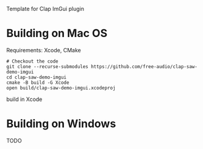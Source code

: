 Template for Clap ImGui plugin

# Building on Mac OS

Requirements: Xcode, CMake

```shell
# Checkout the code
git clone --recurse-submodules https://github.com/free-audio/clap-saw-demo-imgui 
cd clap-saw-demo-imgui
cmake -B build -G Xcode
open build/clap-saw-demo-imgui.xcodeproj
```
build in Xcode

# Building on Windows

TODO

